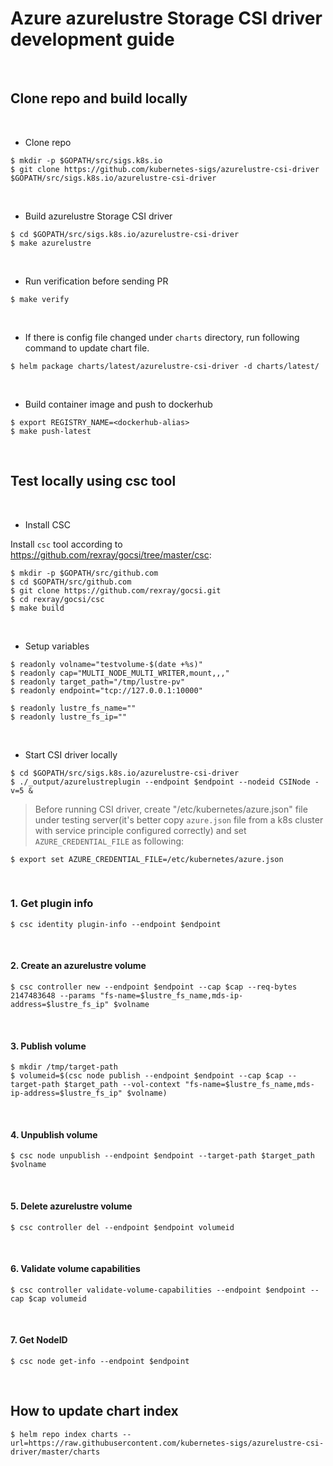 # Azure azurelustre Storage CSI driver development guide

&nbsp;

## Clone repo and build locally

&nbsp;

- Clone repo

```console
$ mkdir -p $GOPATH/src/sigs.k8s.io
$ git clone https://github.com/kubernetes-sigs/azurelustre-csi-driver $GOPATH/src/sigs.k8s.io/azurelustre-csi-driver
```

&nbsp;

- Build azurelustre Storage CSI driver
  
```console
$ cd $GOPATH/src/sigs.k8s.io/azurelustre-csi-driver
$ make azurelustre
```

&nbsp;

- Run verification before sending PR

```console
$ make verify
```

&nbsp;

- If there is config file changed under `charts` directory, run following command to update chart file.

```console
$ helm package charts/latest/azurelustre-csi-driver -d charts/latest/
```

&nbsp;

- Build container image and push to dockerhub

```console
$ export REGISTRY_NAME=<dockerhub-alias>
$ make push-latest
```

&nbsp;
&nbsp;

## Test locally using csc tool

&nbsp;

- Install CSC

Install `csc` tool according to https://github.com/rexray/gocsi/tree/master/csc:

```console
$ mkdir -p $GOPATH/src/github.com
$ cd $GOPATH/src/github.com
$ git clone https://github.com/rexray/gocsi.git
$ cd rexray/gocsi/csc
$ make build
```

&nbsp;

- Setup variables

```console
$ readonly volname="testvolume-$(date +%s)"
$ readonly cap="MULTI_NODE_MULTI_WRITER,mount,,,"
$ readonly target_path="/tmp/lustre-pv"
$ readonly endpoint="tcp://127.0.0.1:10000"

$ readonly lustre_fs_name=""
$ readonly lustre_fs_ip=""
```

&nbsp;

- Start CSI driver locally

```console
$ cd $GOPATH/src/sigs.k8s.io/azurelustre-csi-driver
$ ./_output/azurelustreplugin --endpoint $endpoint --nodeid CSINode -v=5 &
```

> Before running CSI driver, create "/etc/kubernetes/azure.json" file under testing server(it's better copy `azure.json` file from a k8s cluster with service principle configured correctly) and set `AZURE_CREDENTIAL_FILE` as following:

```console
$ export set AZURE_CREDENTIAL_FILE=/etc/kubernetes/azure.json
```

&nbsp;

### 1. Get plugin info

```console
$ csc identity plugin-info --endpoint $endpoint
```

&nbsp;

#### 2. Create an azurelustre volume

```console
$ csc controller new --endpoint $endpoint --cap $cap --req-bytes 2147483648 --params "fs-name=$lustre_fs_name,mds-ip-address=$lustre_fs_ip" $volname
```

&nbsp;

#### 3. Publish volume

```console
$ mkdir /tmp/target-path
$ volumeid=$(csc node publish --endpoint $endpoint --cap $cap --target-path $target_path --vol-context "fs-name=$lustre_fs_name,mds-ip-address=$lustre_fs_ip" $volname)
```

&nbsp;

#### 4. Unpublish volume

```console
$ csc node unpublish --endpoint $endpoint --target-path $target_path $volname
```

&nbsp;

#### 5. Delete azurelustre volume

```console
$ csc controller del --endpoint $endpoint volumeid
```

&nbsp;

#### 6. Validate volume capabilities

```console
$ csc controller validate-volume-capabilities --endpoint $endpoint --cap $cap volumeid
```

&nbsp;

#### 7. Get NodeID

```console
$ csc node get-info --endpoint $endpoint
```

&nbsp;
&nbsp;

## How to update chart index

```console
$ helm repo index charts --url=https://raw.githubusercontent.com/kubernetes-sigs/azurelustre-csi-driver/master/charts
```

